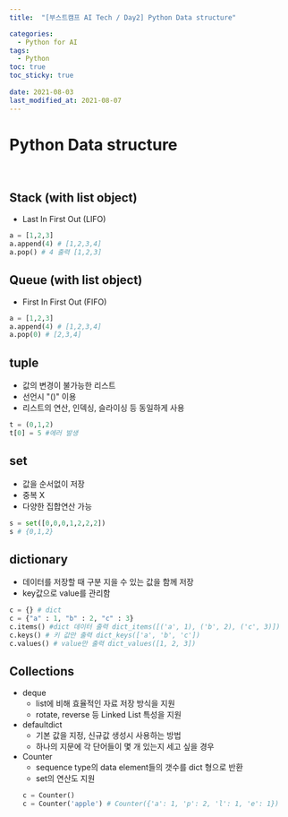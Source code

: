 ```yaml
---
title:  "[부스트캠프 AI Tech / Day2] Python Data structure"

categories:
  - Python for AI
tags:
  - Python
toc: true
toc_sticky: true
 
date: 2021-08-03
last_modified_at: 2021-08-07
---
```


# Python Data structure
<br>

## Stack (with list object)
* Last In First Out (LIFO)  
```python
a = [1,2,3]
a.append(4) # [1,2,3,4]
a.pop() # 4 출력 [1,2,3]
```
## Queue (with list object)
* First In First Out (FIFO)  
```python
a = [1,2,3]
a.append(4) # [1,2,3,4]
a.pop(0) # [2,3,4]
```
## tuple
* 값의 변경이 불가능한 리스트
* 선언시 "()" 이용
* 리스트의 연산, 인덱싱, 슬라이싱 등 동일하게 사용    
```python
t = (0,1,2)
t[0] = 5 #에러 발생
```
## set    
* 값을 순서없이 저장
* 중복 X
* 다양한 집합연산 가능  
```python
s = set([0,0,0,1,2,2,2])
s # {0,1,2}
```
## dictionary  
* 데이터를 저장할 때 구분 지을 수 있는 값을 함께 저장  
* key값으로 value를 관리함  
```python
c = {} # dict
c = {"a" : 1, "b" : 2, "c" : 3}
c.items() #dict 데이터 출력 dict_items([('a', 1), ('b', 2), ('c', 3)])
c.keys() # 키 값만 출력 dict_keys(['a', 'b', 'c'])
c.values() # value만 출력 dict_values([1, 2, 3])
```
## Collections  
* deque  
    * list에 비해 효율적인 자료 저장 방식을 지원  
    * rotate, reverse 등 Linked List 특성을 지원  
* defaultdict  
    * 기본 값을 지정, 신규값 생성시 사용하는 방법
    * 하나의 지문에 각 단어들이 몇 개 있는지 세고 싶을 경우
* Counter  
    * sequence type의 data element들의 갯수를 dict 형으로 반환  
    * set의 연산도 지원
    ```python
    c = Counter()
    c = Counter('apple') # Counter({'a': 1, 'p': 2, 'l': 1, 'e': 1})
    ```
